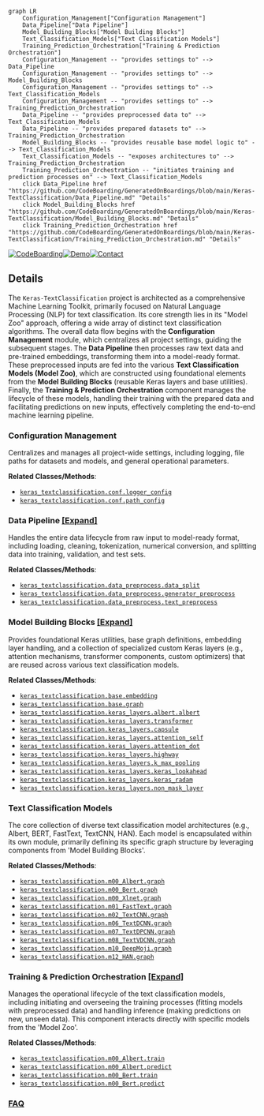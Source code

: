 ```mermaid
graph LR
    Configuration_Management["Configuration Management"]
    Data_Pipeline["Data Pipeline"]
    Model_Building_Blocks["Model Building Blocks"]
    Text_Classification_Models["Text Classification Models"]
    Training_Prediction_Orchestration["Training & Prediction Orchestration"]
    Configuration_Management -- "provides settings to" --> Data_Pipeline
    Configuration_Management -- "provides settings to" --> Model_Building_Blocks
    Configuration_Management -- "provides settings to" --> Text_Classification_Models
    Configuration_Management -- "provides settings to" --> Training_Prediction_Orchestration
    Data_Pipeline -- "provides preprocessed data to" --> Text_Classification_Models
    Data_Pipeline -- "provides prepared datasets to" --> Training_Prediction_Orchestration
    Model_Building_Blocks -- "provides reusable base model logic to" --> Text_Classification_Models
    Text_Classification_Models -- "exposes architectures to" --> Training_Prediction_Orchestration
    Training_Prediction_Orchestration -- "initiates training and prediction processes on" --> Text_Classification_Models
    click Data_Pipeline href "https://github.com/CodeBoarding/GeneratedOnBoardings/blob/main/Keras-TextClassification/Data_Pipeline.md" "Details"
    click Model_Building_Blocks href "https://github.com/CodeBoarding/GeneratedOnBoardings/blob/main/Keras-TextClassification/Model_Building_Blocks.md" "Details"
    click Training_Prediction_Orchestration href "https://github.com/CodeBoarding/GeneratedOnBoardings/blob/main/Keras-TextClassification/Training_Prediction_Orchestration.md" "Details"
```

[![CodeBoarding](https://img.shields.io/badge/Generated%20by-CodeBoarding-9cf?style=flat-square)](https://github.com/CodeBoarding/GeneratedOnBoardings)[![Demo](https://img.shields.io/badge/Try%20our-Demo-blue?style=flat-square)](https://www.codeboarding.org/demo)[![Contact](https://img.shields.io/badge/Contact%20us%20-%20contact@codeboarding.org-lightgrey?style=flat-square)](mailto:contact@codeboarding.org)

## Details

The `Keras-TextClassification` project is architected as a comprehensive Machine Learning Toolkit, primarily focused on Natural Language Processing (NLP) for text classification. Its core strength lies in its "Model Zoo" approach, offering a wide array of distinct text classification algorithms. The overall data flow begins with the **Configuration Management** module, which centralizes all project settings, guiding the subsequent stages. The **Data Pipeline** then processes raw text data and pre-trained embeddings, transforming them into a model-ready format. These preprocessed inputs are fed into the various **Text Classification Models (Model Zoo)**, which are constructed using foundational elements from the **Model Building Blocks** (reusable Keras layers and base utilities). Finally, the **Training & Prediction Orchestration** component manages the lifecycle of these models, handling their training with the prepared data and facilitating predictions on new inputs, effectively completing the end-to-end machine learning pipeline.

### Configuration Management
Centralizes and manages all project-wide settings, including logging, file paths for datasets and models, and general operational parameters.


**Related Classes/Methods**:

- <a href="https://github.com/yongzhuo/Keras-TextClassification/blob/master/keras_textclassification/conf/logger_config.py" target="_blank" rel="noopener noreferrer">`keras_textclassification.conf.logger_config`</a>
- <a href="https://github.com/yongzhuo/Keras-TextClassification/blob/master/keras_textclassification/conf/path_config.py" target="_blank" rel="noopener noreferrer">`keras_textclassification.conf.path_config`</a>


### Data Pipeline [[Expand]](./Data_Pipeline.md)
Handles the entire data lifecycle from raw input to model-ready format, including loading, cleaning, tokenization, numerical conversion, and splitting data into training, validation, and test sets.


**Related Classes/Methods**:

- <a href="https://github.com/yongzhuo/Keras-TextClassification/blob/master/keras_textclassification/data_preprocess/data_split.py" target="_blank" rel="noopener noreferrer">`keras_textclassification.data_preprocess.data_split`</a>
- <a href="https://github.com/yongzhuo/Keras-TextClassification/blob/master/keras_textclassification/data_preprocess/generator_preprocess.py" target="_blank" rel="noopener noreferrer">`keras_textclassification.data_preprocess.generator_preprocess`</a>
- <a href="https://github.com/yongzhuo/Keras-TextClassification/blob/master/keras_textclassification/data_preprocess/text_preprocess.py" target="_blank" rel="noopener noreferrer">`keras_textclassification.data_preprocess.text_preprocess`</a>


### Model Building Blocks [[Expand]](./Model_Building_Blocks.md)
Provides foundational Keras utilities, base graph definitions, embedding layer handling, and a collection of specialized custom Keras layers (e.g., attention mechanisms, transformer components, custom optimizers) that are reused across various text classification models.


**Related Classes/Methods**:

- <a href="https://github.com/yongzhuo/Keras-TextClassification/blob/master/keras_textclassification/base/embedding.py" target="_blank" rel="noopener noreferrer">`keras_textclassification.base.embedding`</a>
- <a href="https://github.com/yongzhuo/Keras-TextClassification/blob/master/keras_textclassification/base/graph.py" target="_blank" rel="noopener noreferrer">`keras_textclassification.base.graph`</a>
- <a href="https://github.com/yongzhuo/Keras-TextClassification/blob/master/keras_textclassification/keras_layers/albert/albert.py" target="_blank" rel="noopener noreferrer">`keras_textclassification.keras_layers.albert.albert`</a>
- <a href="https://github.com/yongzhuo/Keras-TextClassification/blob/master/keras_textclassification/keras_layers/transformer.py" target="_blank" rel="noopener noreferrer">`keras_textclassification.keras_layers.transformer`</a>
- <a href="https://github.com/yongzhuo/Keras-TextClassification/blob/master/keras_textclassification/keras_layers/capsule.py" target="_blank" rel="noopener noreferrer">`keras_textclassification.keras_layers.capsule`</a>
- <a href="https://github.com/yongzhuo/Keras-TextClassification/blob/master/keras_textclassification/keras_layers/attention_self.py" target="_blank" rel="noopener noreferrer">`keras_textclassification.keras_layers.attention_self`</a>
- <a href="https://github.com/yongzhuo/Keras-TextClassification/blob/master/keras_textclassification/keras_layers/attention_dot.py" target="_blank" rel="noopener noreferrer">`keras_textclassification.keras_layers.attention_dot`</a>
- <a href="https://github.com/yongzhuo/Keras-TextClassification/blob/master/keras_textclassification/keras_layers/highway.py" target="_blank" rel="noopener noreferrer">`keras_textclassification.keras_layers.highway`</a>
- <a href="https://github.com/yongzhuo/Keras-TextClassification/blob/master/keras_textclassification/keras_layers/k_max_pooling.py" target="_blank" rel="noopener noreferrer">`keras_textclassification.keras_layers.k_max_pooling`</a>
- <a href="https://github.com/yongzhuo/Keras-TextClassification/blob/master/keras_textclassification/keras_layers/keras_lookahead.py" target="_blank" rel="noopener noreferrer">`keras_textclassification.keras_layers.keras_lookahead`</a>
- <a href="https://github.com/yongzhuo/Keras-TextClassification/blob/master/keras_textclassification/keras_layers/keras_radam.py" target="_blank" rel="noopener noreferrer">`keras_textclassification.keras_layers.keras_radam`</a>
- <a href="https://github.com/yongzhuo/Keras-TextClassification/blob/master/keras_textclassification/keras_layers/non_mask_layer.py" target="_blank" rel="noopener noreferrer">`keras_textclassification.keras_layers.non_mask_layer`</a>


### Text Classification Models
The core collection of diverse text classification model architectures (e.g., Albert, BERT, FastText, TextCNN, HAN). Each model is encapsulated within its own module, primarily defining its specific graph structure by leveraging components from 'Model Building Blocks'.


**Related Classes/Methods**:

- <a href="https://github.com/yongzhuo/Keras-TextClassification/blob/master/keras_textclassification/m00_Albert/graph.py" target="_blank" rel="noopener noreferrer">`keras_textclassification.m00_Albert.graph`</a>
- <a href="https://github.com/yongzhuo/Keras-TextClassification/blob/master/keras_textclassification/m00_Bert/graph.py" target="_blank" rel="noopener noreferrer">`keras_textclassification.m00_Bert.graph`</a>
- <a href="https://github.com/yongzhuo/Keras-TextClassification/blob/master/keras_textclassification/m00_Xlnet/graph.py" target="_blank" rel="noopener noreferrer">`keras_textclassification.m00_Xlnet.graph`</a>
- <a href="https://github.com/yongzhuo/Keras-TextClassification/blob/master/keras_textclassification/m01_FastText/graph.py" target="_blank" rel="noopener noreferrer">`keras_textclassification.m01_FastText.graph`</a>
- <a href="https://github.com/yongzhuo/Keras-TextClassification/blob/master/keras_textclassification/m02_TextCNN/graph.py" target="_blank" rel="noopener noreferrer">`keras_textclassification.m02_TextCNN.graph`</a>
- <a href="https://github.com/yongzhuo/Keras-TextClassification/blob/master/keras_textclassification/m06_TextDCNN/graph.py" target="_blank" rel="noopener noreferrer">`keras_textclassification.m06_TextDCNN.graph`</a>
- <a href="https://github.com/yongzhuo/Keras-TextClassification/blob/master/keras_textclassification/m07_TextDPCNN/graph.py" target="_blank" rel="noopener noreferrer">`keras_textclassification.m07_TextDPCNN.graph`</a>
- <a href="https://github.com/yongzhuo/Keras-TextClassification/blob/master/keras_textclassification/m08_TextVDCNN/graph.py" target="_blank" rel="noopener noreferrer">`keras_textclassification.m08_TextVDCNN.graph`</a>
- <a href="https://github.com/yongzhuo/Keras-TextClassification/blob/master/keras_textclassification/m10_DeepMoji/graph.py" target="_blank" rel="noopener noreferrer">`keras_textclassification.m10_DeepMoji.graph`</a>
- <a href="https://github.com/yongzhuo/Keras-TextClassification/blob/master/keras_textclassification/m12_HAN/graph.py" target="_blank" rel="noopener noreferrer">`keras_textclassification.m12_HAN.graph`</a>


### Training & Prediction Orchestration [[Expand]](./Training_Prediction_Orchestration.md)
Manages the operational lifecycle of the text classification models, including initiating and overseeing the training processes (fitting models with preprocessed data) and handling inference (making predictions on new, unseen data). This component interacts directly with specific models from the 'Model Zoo'.


**Related Classes/Methods**:

- <a href="https://github.com/yongzhuo/Keras-TextClassification/blob/master/keras_textclassification/m00_Albert/train.py" target="_blank" rel="noopener noreferrer">`keras_textclassification.m00_Albert.train`</a>
- <a href="https://github.com/yongzhuo/Keras-TextClassification/blob/master/keras_textclassification/m00_Albert/predict.py" target="_blank" rel="noopener noreferrer">`keras_textclassification.m00_Albert.predict`</a>
- <a href="https://github.com/yongzhuo/Keras-TextClassification/blob/master/keras_textclassification/m00_Bert/train.py" target="_blank" rel="noopener noreferrer">`keras_textclassification.m00_Bert.train`</a>
- <a href="https://github.com/yongzhuo/Keras-TextClassification/blob/master/keras_textclassification/m00_Bert/predict.py" target="_blank" rel="noopener noreferrer">`keras_textclassification.m00_Bert.predict`</a>




### [FAQ](https://github.com/CodeBoarding/GeneratedOnBoardings/tree/main?tab=readme-ov-file#faq)